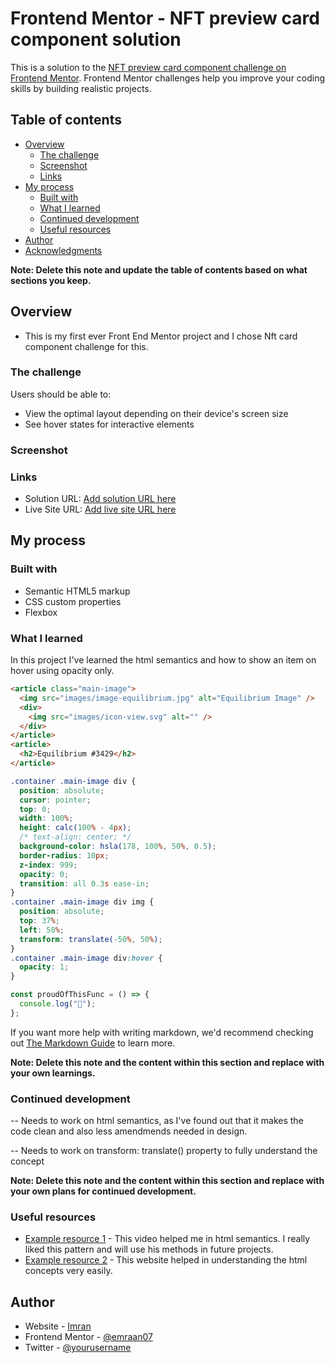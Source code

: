 # Frontend Mentor - NFT preview card component solution

This is a solution to the [NFT preview card component challenge on Frontend Mentor](https://www.frontendmentor.io/challenges/nft-preview-card-component-SbdUL_w0U). Frontend Mentor challenges help you improve your coding skills by building realistic projects.

## Table of contents

- [Overview](#overview)
  - [The challenge](#the-challenge)
  - [Screenshot](#screenshot)
  - [Links](#links)
- [My process](#my-process)
  - [Built with](#built-with)
  - [What I learned](#what-i-learned)
  - [Continued development](#continued-development)
  - [Useful resources](#useful-resources)
- [Author](#author)
- [Acknowledgments](#acknowledgments)

**Note: Delete this note and update the table of contents based on what sections you keep.**

## Overview

- This is my first ever Front End Mentor project and I chose Nft card component challenge for this.

### The challenge

Users should be able to:

- View the optimal layout depending on their device's screen size
- See hover states for interactive elements

### Screenshot

### Links

- Solution URL: [Add solution URL here](https://your-solution-url.com)
- Live Site URL: [Add live site URL here](https://your-live-site-url.com)

## My process

### Built with

- Semantic HTML5 markup
- CSS custom properties
- Flexbox

### What I learned

In this project I've learned the html semantics and how to show an item on hover using opacity only.

```html
<article class="main-image">
  <img src="images/image-equilibrium.jpg" alt="Equilibrium Image" />
  <div>
    <img src="images/icon-view.svg" alt="" />
  </div>
</article>
<article>
  <h2>Equilibrium #3429</h2>
</article>
```

```css
.container .main-image div {
  position: absolute;
  cursor: pointer;
  top: 0;
  width: 100%;
  height: calc(100% - 4px);
  /* text-align: center; */
  background-color: hsla(178, 100%, 50%, 0.5);
  border-radius: 10px;
  z-index: 999;
  opacity: 0;
  transition: all 0.3s ease-in;
}
.container .main-image div img {
  position: absolute;
  top: 37%;
  left: 50%;
  transform: translate(-50%, 50%);
}
.container .main-image div:hover {
  opacity: 1;
}
```

```js
const proudOfThisFunc = () => {
  console.log("🎉");
};
```

If you want more help with writing markdown, we'd recommend checking out [The Markdown Guide](https://www.markdownguide.org/) to learn more.

**Note: Delete this note and the content within this section and replace with your own learnings.**

### Continued development

-- Needs to work on html semantics, as I've found out that it makes the code clean and also less amendmends needed in design.

-- Needs to work on transform: translate() property to fully understand the concept

**Note: Delete this note and the content within this section and replace with your own plans for continued development.**

### Useful resources

- [Example resource 1](https://www.youtube.com/watch?v=9bGbykdR4T8) - This video helped me in html semantics. I really liked this pattern and will use his methods in future projects.
- [Example resource 2](https://www.w3shools.com) - This website helped in understanding the html concepts very easily.

## Author

- Website - [Imran](https://meetimran.netlify.app/)
- Frontend Mentor - [@emraan07](https://www.frontendmentor.io/profile/emraan07)
- Twitter - [@yourusername](https://twitter.com/codewithimran)
